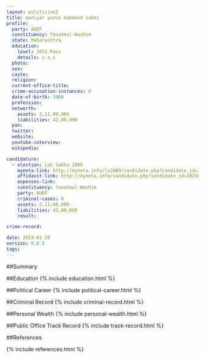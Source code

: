 ```yaml
---
layout: politician2
title: maniyar yunus mahmood zahmi
profile: 
  party: AUDF
  constituency: Yavatmal-Washim
  state: Maharashtra
  education: 
    level: 10th Pass
    details: s.s.c
  photo: 
  sex: 
  caste: 
  religion: 
  current-office-title: 
  crime-accusation-instances: 0
  date-of-birth: 1960
  profession: 
  networth: 
    assets: 2,11,00,000
    liabilities: 42,00,000
  pan: 
  twitter: 
  website: 
  youtube-interview: 
  wikipedia: 

candidature: 
  - election: Lok Sabha 2009
    myneta-link: http://myneta.info/ls2009/candidate.php?candidate_id=1925
    affidavit-link: http://myneta.info/candidate.php?candidate_id=1925&scan=original
    expenses-link: 
    constituency: Yavatmal-Washim 
    party: AUDF
    criminal-cases: 0
    assets: 2,11,00,000
    liabilities: 42,00,000
    result:  

crime-record: 

date: 2014-01-28
version: 0.0.5
tags: 
---
```

##Summary


##Education
{% include education.html %}


##Political Career
{% include political-career.html %}


##Criminal Record
{% include criminal-record.html %}


##Personal Wealth
{% include personal-wealth.html %}


##Public Office Track Record
{% include track-record.html %}


##References


{% include references.html %}